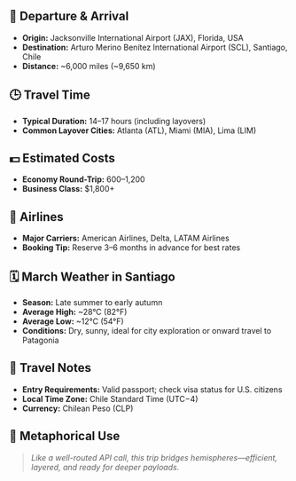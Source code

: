 ## 📍 Departure & Arrival
- **Origin:** Jacksonville International Airport (JAX), Florida, USA
- **Destination:** Arturo Merino Benítez International Airport (SCL), Santiago, Chile
- **Distance:** ~6,000 miles (~9,650 km)

## 🕒 Travel Time
- **Typical Duration:** 14–17 hours (including layovers)
- **Common Layover Cities:** Atlanta (ATL), Miami (MIA), Lima (LIM)

## 💵 Estimated Costs
- **Economy Round-Trip:** $600–$1,200  
- **Business Class:** $1,800+

## 🛫 Airlines
- **Major Carriers:** American Airlines, Delta, LATAM Airlines
- **Booking Tip:** Reserve 3–6 months in advance for best rates

## 🗓️ March Weather in Santiago
- **Season:** Late summer to early autumn
- **Average High:** ~28°C (82°F)  
- **Average Low:** ~12°C (54°F)  
- **Conditions:** Dry, sunny, ideal for city exploration or onward travel to Patagonia

## 🧳 Travel Notes
- **Entry Requirements:** Valid passport; check visa status for U.S. citizens
- **Local Time Zone:** Chile Standard Time (UTC−4)
- **Currency:** Chilean Peso (CLP)

## 🧠 Metaphorical Use
> *Like a well-routed API call, this trip bridges hemispheres—efficient, layered, and ready for deeper payloads.*

